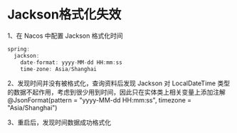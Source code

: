 # Jackson格式化失效

1、在 Nacos 中配置 Jackson 格式化时间

```java
spring:
  jackson:
    date-format: yyyy-MM-dd HH:mm:ss
    time-zone: Asia/Shanghai
```

2、发现时间并没有被格式化，查询资料后发现 Jackson 对 LocalDateTime 类型的数据不起作用，考虑到很少用到时间，因此只在实体类上相关变量上添加注解 @JsonFormat(pattern = "yyyy-MM-dd HH:mm:ss", timezone = "Asia/Shanghai")

3、重启后，发现时间数据成功格式化